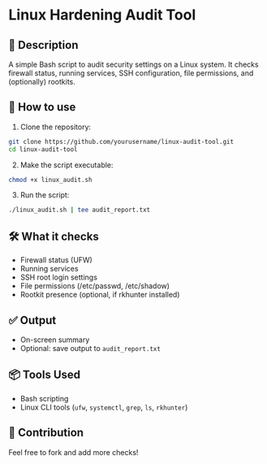 # Linux Hardening Audit Tool

## 📌 Description
A simple Bash script to audit security settings on a Linux system.
It checks firewall status, running services, SSH configuration, file permissions, and (optionally) rootkits.

## 🚀 How to use
1. Clone the repository:
```bash
git clone https://github.com/yourusername/linux-audit-tool.git
cd linux-audit-tool
```
2. Make the script executable:
```bash
chmod +x linux_audit.sh
```
3. Run the script:
```bash
./linux_audit.sh | tee audit_report.txt
```

## 🛠 What it checks
- Firewall status (UFW)
- Running services
- SSH root login settings
- File permissions (/etc/passwd, /etc/shadow)
- Rootkit presence (optional, if rkhunter installed)

## ✅ Output
- On-screen summary
- Optional: save output to `audit_report.txt`

## 📦 Tools Used
- Bash scripting
- Linux CLI tools (`ufw`, `systemctl`, `grep`, `ls`, `rkhunter`)

## 🧩 Contribution
Feel free to fork and add more checks!
